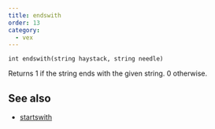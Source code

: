 ```yaml
---
title: endswith
order: 13
category:
  - vex
---
```


`int endswith(string haystack, string needle)`

Returns 1 if the string ends with the given string. 0 otherwise.



## See also

- [startswith](startswith.html)
